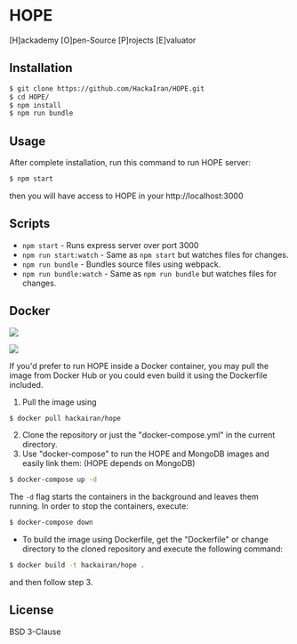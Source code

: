 # HOPE
[H]ackademy [O]pen-Source [P]rojects [E]valuator

## Installation
```bash
$ git clone https://github.com/HackaIran/HOPE.git
$ cd HOPE/
$ npm install
$ npm run bundle
```

## Usage
After complete installation, run this command to run HOPE server:
```bash
$ npm start
```
then you will have access to HOPE in your http://localhost:3000

## Scripts
* `npm start` - Runs express server over port 3000
* `npm run start:watch` - Same as `npm start` but watches files for changes.
* `npm run bundle` - Bundles source files using webpack.
* `npm run bundle:watch` - Same as `npm run bundle` but watches files for changes.

## Docker

[![](https://images.microbadger.com/badges/image/mhshahin/mtproxy.svg)](https://microbadger.com/images/mhshahin/mtproxy "Get your own image badge on microbadger.com")

[![](https://images.microbadger.com/badges/version/mhshahin/mtproxy.svg)](https://microbadger.com/images/mhshahin/mtproxy "Get your own version badge on microbadger.com")

If you'd prefer to run HOPE inside a Docker container, you may pull the image from Docker Hub or you could even build it using the Dockerfile included.
1. Pull the image using
```bash
$ docker pull hackairan/hope
```
2. Clone the repository or just the "docker-compose.yml" in the current directory.
3. Use "docker-compose" to run the HOPE and MongoDB images and easily link them: (HOPE depends on MongoDB)
```bash
$ docker-compose up -d
```
The ```-d``` flag starts the containers in the background and leaves them running. In order to stop the containers, execute:
```bash
$ docker-compose down
```
* To build the image using Dockerfile, get the "Dockerfile" or change directory to the cloned repository and execute the following command:
```bash
$ docker build -t hackairan/hope .
```
and then follow step 3.

## License
BSD 3-Clause